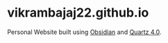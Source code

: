 # vikrambajaj22.github.io

Personal Website built using [Obsidian](http://obsidian.md) and [Quartz 4.0](https://quartz.jzhao.xyz).